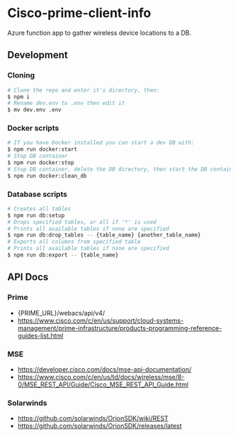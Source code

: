 # Cisco-prime-client-info
Azure function app to gather wireless device locations to a DB.

## Development
### Cloning
```sh
# Clone the repo and enter it's directory, then:
$ npm i
# Rename dev.env to .env then edit it
$ mv dev.env .env
```
### Docker scripts
```sh
# If you have Docker installed you can start a dev DB with:
$ npm run docker:start
# Stop DB container 
$ npm run docker:stop
# Stop DB container, delete the DB directory, then start the DB container
$ npm run docker:clean_db
```
### Database scripts
```sh
# Creates all tables
$ npm run db:setup
# Drops specified tables, or all if '*' is used
# Prints all available tables if none are specified
$ npm run db:drop_tables -- {table_name} {another_table_name}
# Exports all columns from specified table
# Prints all available tables if none are specified
$ npm run db:export -- {table_name}
```

## API Docs
### Prime
 - {PRIME_URL}/webacs/api/v4/
 - https://www.cisco.com/c/en/us/support/cloud-systems-management/prime-infrastructure/products-programming-reference-guides-list.html

### MSE
 - https://developer.cisco.com/docs/mse-api-documentation/
 - https://www.cisco.com/c/en/us/td/docs/wireless/mse/8-0/MSE_REST_API/Guide/Cisco_MSE_REST_API_Guide.html

### Solarwinds
 - https://github.com/solarwinds/OrionSDK/wiki/REST
 - https://github.com/solarwinds/OrionSDK/releases/latest